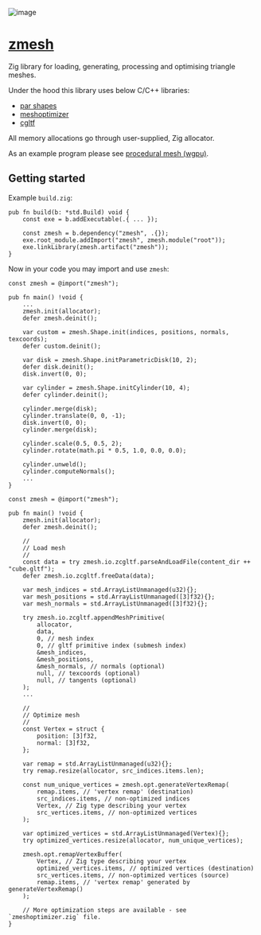 ![image](logo.jpg)

# [zmesh](https://github.com/zig-gamedev/zmesh)

Zig library for loading, generating, processing and optimising triangle meshes.

Under the hood this library uses below C/C++ libraries:

* [par shapes](https://github.com/prideout/par/blob/master/par_shapes.h)
* [meshoptimizer](https://github.com/zeux/meshoptimizer)
* [cgltf](https://github.com/jkuhlmann/cgltf)

All memory allocations go through user-supplied, Zig allocator.

As an example program please see [procedural mesh (wgpu)](https://github.com/michal-z/zig-gamedev/tree/main/samples/procedural_mesh_wgpu).

## Getting started

Example `build.zig`:
```zig
pub fn build(b: *std.Build) void {
    const exe = b.addExecutable(.{ ... });

    const zmesh = b.dependency("zmesh", .{});
    exe.root_module.addImport("zmesh", zmesh.module("root"));
    exe.linkLibrary(zmesh.artifact("zmesh"));
}
```

Now in your code you may import and use `zmesh`:

```zig
const zmesh = @import("zmesh");

pub fn main() !void {
    ...
    zmesh.init(allocator);
    defer zmesh.deinit();

    var custom = zmesh.Shape.init(indices, positions, normals, texcoords);
    defer custom.deinit();

    var disk = zmesh.Shape.initParametricDisk(10, 2);
    defer disk.deinit();
    disk.invert(0, 0);

    var cylinder = zmesh.Shape.initCylinder(10, 4);
    defer cylinder.deinit();

    cylinder.merge(disk);
    cylinder.translate(0, 0, -1);
    disk.invert(0, 0);
    cylinder.merge(disk);

    cylinder.scale(0.5, 0.5, 2);
    cylinder.rotate(math.pi * 0.5, 1.0, 0.0, 0.0);

    cylinder.unweld();
    cylinder.computeNormals();
    ...
}
```

```zig
const zmesh = @import("zmesh");

pub fn main() !void {
    zmesh.init(allocator);
    defer zmesh.deinit();

    //
    // Load mesh
    //
    const data = try zmesh.io.zcgltf.parseAndLoadFile(content_dir ++ "cube.gltf");
    defer zmesh.io.zcgltf.freeData(data);

    var mesh_indices = std.ArrayListUnmanaged(u32){};
    var mesh_positions = std.ArrayListUnmanaged([3]f32){};
    var mesh_normals = std.ArrayListUnmanaged([3]f32){};

    try zmesh.io.zcgltf.appendMeshPrimitive(
        allocator,
        data,
        0, // mesh index
        0, // gltf primitive index (submesh index)
        &mesh_indices,
        &mesh_positions,
        &mesh_normals, // normals (optional)
        null, // texcoords (optional)
        null, // tangents (optional)
    );
    ...

    //
    // Optimize mesh
    //
    const Vertex = struct {
        position: [3]f32,
        normal: [3]f32,
    };

    var remap = std.ArrayListUnmanaged(u32){};
    try remap.resize(allocator, src_indices.items.len);

    const num_unique_vertices = zmesh.opt.generateVertexRemap(
        remap.items, // 'vertex remap' (destination)
        src_indices.items, // non-optimized indices
        Vertex, // Zig type describing your vertex
        src_vertices.items, // non-optimized vertices
    );

    var optimized_vertices = std.ArrayListUnmanaged(Vertex){};
    try optimized_vertices.resize(allocator, num_unique_vertices);

    zmesh.opt.remapVertexBuffer(
        Vertex, // Zig type describing your vertex
        optimized_vertices.items, // optimized vertices (destination)
        src_vertices.items, // non-optimized vertices (source)
        remap.items, // 'vertex remap' generated by generateVertexRemap()
    );

    // More optimization steps are available - see `zmeshoptimizer.zig` file.
}
```
